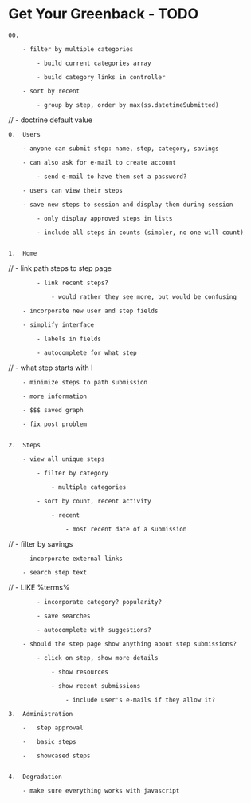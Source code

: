 Get Your Greenback - TODO
=========================

	00.
	
		- filter by multiple categories
		
			- build current categories array
			
			- build category links in controller
		
		- sort by recent
		
			- group by step, order by max(ss.datetimeSubmitted)
		
//		- doctrine default value

	0.	Users
	
		- anyone can submit step: name, step, category, savings
					
		- can also ask for e-mail to create account
		
			- send e-mail to have them set a password?
			
		- users can view their steps
		
		- save new steps to session and display them during session
		
			- only display approved steps in lists
			
			- include all steps in counts (simpler, no one will count)


	1.	Home
	
//		- link path steps to step page

			- link recent steps?
				
				- would rather they see more, but would be confusing
		
		- incorporate new user and step fields
		
		- simplify interface
		
			- labels in fields
			
			- autocomplete for what step
			
//			- what step starts with I
		
		- minimize steps to path submission
		
		- more information
		
		- $$$ saved graph
		
		- fix post problem
		
		
	2.	Steps
	
		- view all unique steps
		
			- filter by category
			
				- multiple categories
			
			- sort by count, recent activity
			
				- recent
				
					- most recent date of a submission
					
//			- filter by savings
			
		- incorporate external links
							
		- search step text
		
//				- LIKE %terms%				
			
			- incorporate category? popularity?
			
			- save searches
			
			- autocomplete with suggestions?

		- should the step page show anything about step submissions?
		
			- click on step, show more details
			
				- show resources
				
				- show recent submissions

					- include user's e-mails if they allow it?
			
	3.	Administration
	
		-	step approval
		
		-	basic steps
		
		-	showcased steps
		
		
	4.	Degradation
	
		- make sure everything works with javascript